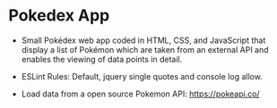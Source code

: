 # Pokedex App

* Small Pokédex web app coded in HTML, CSS, and JavaScript that display a list of Pokémon which are taken from an external API and enables the viewing of data points in detail.

* ESLint Rules: Default, jquery single quotes and console log allow.

* Load data from a open source Pokemon API: https://pokeapi.co/
